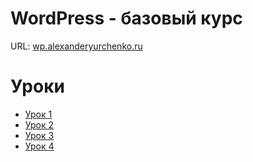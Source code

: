 # WordPress - базовый курс #

URL: [wp.alexanderyurchenko.ru](https://wp.alexanderyurchenko.ru/)

# Уроки #

* [Урок 1](https://github.com/yaleksandr89/wp-l/blob/master/Lesson-1.md)
* [Урок 2](https://github.com/yaleksandr89/wp-l/blob/master/Lesson-2.md)
* [Урок 3](https://github.com/yaleksandr89/wp-l/blob/master/Lesson-3.md)
* [Урок 4](https://github.com/yaleksandr89/wp-l/blob/master/Lesson-4.md)